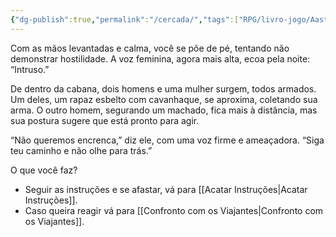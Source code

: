 ```yaml
---
{"dg-publish":true,"permalink":"/cercada/","tags":["RPG/livro-jogo/Aasthar/story-points"],"created":"2024-12-09T16:02:59.731-05:00","updated":"2025-01-08T16:14:25.689-05:00"}
---
```



Com as mãos levantadas e calma, você se põe de pé, tentando não demonstrar hostilidade. A voz feminina, agora mais alta, ecoa pela noite: “Intruso.”

De dentro da cabana, dois homens e uma mulher surgem, todos armados. Um deles, um rapaz esbelto com cavanhaque, se aproxima, coletando sua arma. O outro homem, segurando um machado, fica mais à distância, mas sua postura sugere que está pronto para agir.

“Não queremos encrenca,” diz ele, com uma voz firme e ameaçadora. “Siga teu caminho e não olhe para trás.”

O que você faz?

- Seguir as instruções e se afastar, vá para [[Acatar Instruções\|Acatar Instruções]].
- Caso queira reagir vá para [[Confronto com os Viajantes\|Confronto com os Viajantes]].
